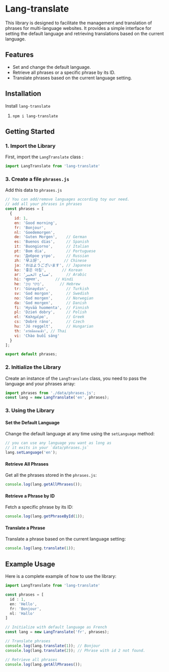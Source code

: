 # Lang-translate

This library is designed to facilitate the management and translation of phrases for multi-language websites.
It provides a simple interface for setting the default language and  retrieving translations based on the current language.

## Features

- Set and change the default language.
- Retrieve all phrases or a specific phrase by its ID.
- Translate phrases based on the current language setting.

## Installation

Install `lang-translate`

1. `npm i lang-translate`

## Getting Started

### 1. Import the Library

First, import the `LangTranslate` class :

```javascript
import LangTranslate from 'lang-translate'
```

### 3. Create a file `phrases.js`

Add this data to `phrases.js`

```javascript
// You can add/remove languages according toy our need.
// add all your phrases in phrases
const phrases = [
  {
    id: 1,
    en: 'Good morning',
    fr: 'Bonjour',
    nl: 'Goedemorgen',
    de: 'Guten Morgen',    // German
    es: 'Buenos días',     // Spanish
    it: 'Buongiorno',      // Italian
    pt: 'Bom dia',         // Portuguese
    ru: 'Доброе утро',     // Russian
    zh: '早上好',          // Chinese
    ja: 'おはようございます', // Japanese
    ko: '좋은 아침',       // Korean
    ar: 'صباح الخير',      // Arabic
    hi: 'सुप्रभात',       // Hindi
    he: 'בוקר טוב',       // Hebrew
    tr: 'Günaydın',        // Turkish
    sv: 'God morgon',      // Swedish
    no: 'God morgen',      // Norwegian
    da: 'God morgen',      // Danish
    fi: 'Hyvää huomenta',  // Finnish
    pl: 'Dzień dobry',     // Polish
    el: 'Καλημέρα',        // Greek
    cs: 'Dobré ráno',      // Czech
    hu: 'Jó reggelt',      // Hungarian
    th: 'สวัสดีตอนเช้า', // Thai
    vi: 'Chào buổi sáng'  
  }
];

export default phrases;
```

### 2. Initialize the Library

Create an instance of the `LangTranslate` class, you need to pass the language  and your phrases array:

```javascript
import phrases from './data/phrases.js';
const lang = new LangTranslate('en', phrases);
```

### 3. Using the Library

#### Set the Default Language

Change the default language at any time using the `setLanguage` method:

```javascript
// you can use any language you want as long as
// it exits in your `data/phrases.js`
lang.setLanguage('en'); 
```

#### Retrieve All Phrases

Get all the phrases stored in the `phrases.js`:

```javascript
console.log(lang.getAllPhrases());
```

#### Retrieve a Phrase by ID

Fetch a specific phrase by its ID:

```javascript
console.log(lang.getPhraseById(1)); 
```

#### Translate a Phrase

Translate a phrase based on the current language setting:

```javascript
console.log(lang.translate(1)); 
```

## Example Usage

Here is a complete example of how to use the library:

```javascript
import LangTranslate from 'lang-translate'

const phrases = [
  id : 1,
  en: 'Hello',
  fr: 'Bonjour',
  nl: 'Hallo'
]

// Initialize with default language as French
const lang = new LangTranslate('fr', phrases);

// Translate phrases
console.log(lang.translate(1)); // Bonjour
console.log(lang.translate(2)); // Phrase with id 2 not found.

// Retrieve all phrases
console.log(lang.getAllPhrases());
```

